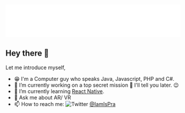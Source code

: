 ![Isuru Prabath](https://raw.githubusercontent.com/IamIsPra/IamIsPra/master/signature.gif)

## Hey there 👋

Let me introduce myself,

- 😁 I'm a Computer guy who speaks Java, Javascript, PHP and C#.
- 🔭 I’m currently working on a top secret mission 🤫 I'll tell you later. 😉
- 🌱 I’m currently learning [React Native](https://github.com/facebook/react-native).
- 💬 Ask me about AR/ VR
- 📫 How to reach me: ![Twitter](http://i.imgur.com/tXSoThF.png) [@IamIsPra](https://twitter.com/IamIsPra)
